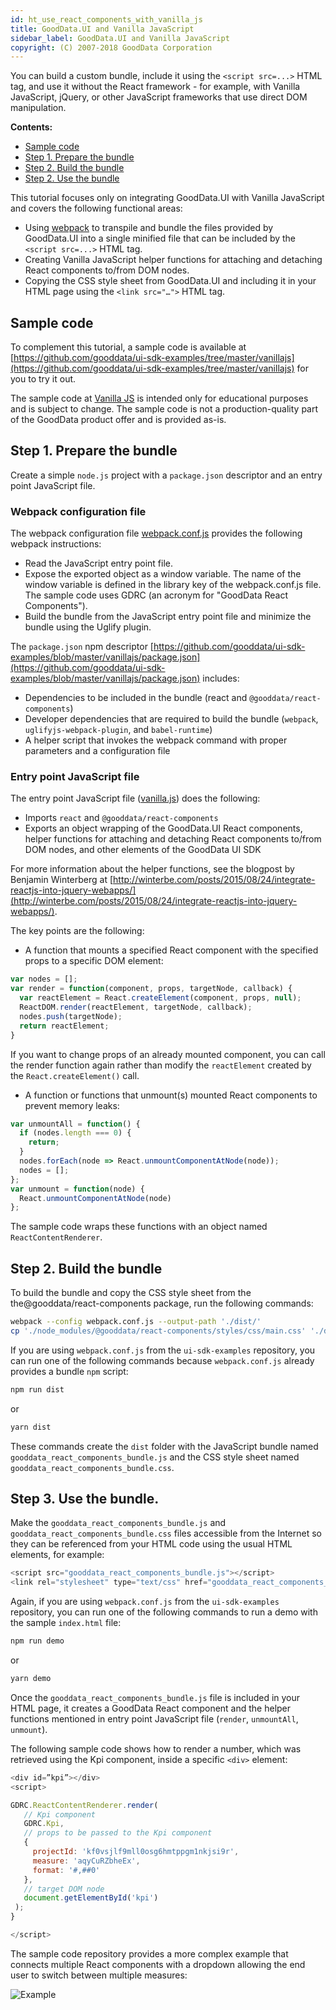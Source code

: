 ```yaml
---
id: ht_use_react_components_with_vanilla_js
title: GoodData.UI and Vanilla JavaScript
sidebar_label: GoodData.UI and Vanilla JavaScript
copyright: (C) 2007-2018 GoodData Corporation
---
```


You can build a custom bundle, include it using the `<script src=...>` HTML tag, and use it without the React framework - for example, with Vanilla JavaScript, jQuery, or other JavaScript frameworks that use direct DOM manipulation.

**Contents:**

* [Sample code](#Sample_code)
* [Step 1. Prepare the bundle](#Step_1._Prepare_the_bundle)
* [Step 2. Build the bundle](#Step_2._Build_the_bundle)
* [Step 2. Use the bundle](#Step_2._Use_the_bundle)

This tutorial focuses only on integrating GoodData.UI with Vanilla JavaScript and covers the following functional areas:

* Using [webpack](https://webpack.js.org/) to transpile and bundle the files provided by GoodData.UI  into a single minified file that can be included by the `<script src=...>` HTML tag.
* Creating Vanilla JavaScript helper functions for attaching and detaching React components to/from DOM nodes.
* Copying the CSS style sheet from GoodData.UI and including it in your HTML page using the `<link src="…">` HTML tag.

## Sample code

To complement this tutorial, a sample code is available at [https://github.com/gooddata/ui-sdk-examples/tree/master/vanillajs](https://github.com/gooddata/ui-sdk-examples/tree/master/vanillajs) for you to try it out.

The sample code at [Vanilla JS](https://github.com/gooddata/ui-sdk-examples/tree/master/vanillajs) is intended only for educational purposes and is subject to change. The sample code is not a production-quality part of the GoodData product offer and is provided as-is.

## Step 1. Prepare the bundle

Create a simple `node.js` project with a `package.json` descriptor and an entry point JavaScript file.

### Webpack configuration file

The webpack configuration file [webpack.conf.js](https://github.com/gooddata/ui-sdk-examples/blob/master/vanillajs/webpack.conf.js) provides the following webpack instructions:

* Read the JavaScript entry point file.
* Expose the exported object as a window variable. The name of the window variable is defined in the library key of the webpack.conf.js file. The sample code uses GDRC (an acronym for "GoodData React Components").
* Build the bundle from the JavaScript entry point file and minimize the bundle using the Uglify plugin.

The `package.json` npm descriptor [https://github.com/gooddata/ui-sdk-examples/blob/master/vanillajs/package.json](https://github.com/gooddata/ui-sdk-examples/blob/master/vanillajs/package.json) includes:

* Dependencies to be included in the bundle (react and `@gooddata/react-components`)
* Developer dependencies that are required to build the bundle (`webpack`, `uglifyjs-webpack-plugin`, and `babel-runtime`)
* A helper script that invokes the webpack command with proper parameters and a configuration file

### Entry point JavaScript file

The entry point JavaScript file ([vanilla.js](https://github.com/gooddata/ui-sdk-examples/blob/vanillajs/vanillajs/create-bundle/vanilla.js)) does the following:

* Imports `react` and `@gooddata/react-components`
* Exports an object wrapping of the GoodData.UI React components, helper functions for attaching and detaching React components to/from DOM nodes, and other elements of the GoodData UI SDK

For more information about the helper functions, see the blogpost by Benjamin Winterberg at [http://winterbe.com/posts/2015/08/24/integrate-reactjs-into-jquery-webapps/](http://winterbe.com/posts/2015/08/24/integrate-reactjs-into-jquery-webapps/).

The key points are the following:

* A function that mounts a specified React component with the specified props to a specific DOM element:

```javascript
var nodes = [];
var render = function(component, props, targetNode, callback) {
  var reactElement = React.createElement(component, props, null);
  ReactDOM.render(reactElement, targetNode, callback);
  nodes.push(targetNode);
  return reactElement;
}
```

If you want to change props of an already mounted component, you can call the render function again rather than modify the `reactElement` created by the `React.createElement()` call.

* A function or functions that unmount(s) mounted React components to prevent memory leaks:

```javascript
var unmountAll = function() {
  if (nodes.length === 0) {
    return;
  }
  nodes.forEach(node => React.unmountComponentAtNode(node));
  nodes = [];
};
var unmount = function(node) {
  React.unmountComponentAtNode(node)
};
```

The sample code wraps these functions with an object named `ReactContentRenderer`.

## Step 2. Build the bundle

To build the bundle and copy the CSS style sheet from the the@gooddata/react-components package, run the following commands:

```bash
webpack --config webpack.conf.js --output-path './dist/'
cp './node_modules/@gooddata/react-components/styles/css/main.css' './dist/gooddata_react_components_bundle.css'
```

If you are using `webpack.conf.js` from the `ui-sdk-examples` repository, you can run one of the following commands because `webpack.conf.js` already provides a bundle `npm` script:

```bash
npm run dist
```

or

```bash
yarn dist
```

These commands create the `dist` folder with the JavaScript bundle named `gooddata_react_components_bundle.js` and the CSS style sheet named `gooddata_react_components_bundle.css`.

## Step 3. Use the bundle.
Make the `gooddata_react_components_bundle.js` and `gooddata_react_components_bundle.css` files accessible from the Internet so they can be referenced from your HTML code using the usual HTML elements, for example:

```javascript
<script src="gooddata_react_components_bundle.js"></script>
<link rel="stylesheet" type="text/css" href="gooddata_react_components_bundle.css">
```

Again, if you are using `webpack.conf.js` from the `ui-sdk-examples` repository, you can run one of the following commands to run a demo with the sample `index.html` file:

```bash
npm run demo
```

or

```bash
yarn demo
```

Once the `gooddata_react_components_bundle.js` file is included in your HTML page, it creates a GoodData React component and the helper functions mentioned in entry point JavaScript file (`render`, `unmountAll`, `unmount`).

The following sample code shows how to render a number, which was retrieved using the Kpi component, inside a specific `<div>` element:

```javascript
<div id=”kpi”></div>
<script>

GDRC.ReactContentRenderer.render(
   // Kpi component
   GDRC.Kpi,
   // props to be passed to the Kpi component
   {
     projectId: 'kf0vsjlf9mll0osg6hmtppgm1nkjsi9r',
     measure: 'aqyCuRZbheEx',
     format: '#,##0'
   },
   // target DOM node
   document.getElementById('kpi')
 );
}

</script>
```

The sample code repository provides a more complex example that connects multiple React components with a dropdown allowing the end user to switch between multiple measures:

![Example](assets/vanillajs_example.gif)
